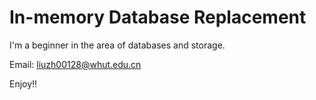 # In-memory Database Replacement
I'm a beginner in the area of databases and storage. 

Email: liuzh00128@whut.edu.cn

Enjoy!!
